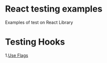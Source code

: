 # React testing examples
Examples of test on React Library

# Testing Hooks
1.[Use Flags](./mocks/launchdarkly-react-client-sdk.MD)

